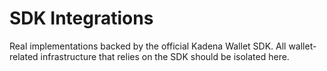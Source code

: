 # SDK Integrations

Real implementations backed by the official Kadena Wallet SDK.
All wallet-related infrastructure that relies on the SDK should
be isolated here.
